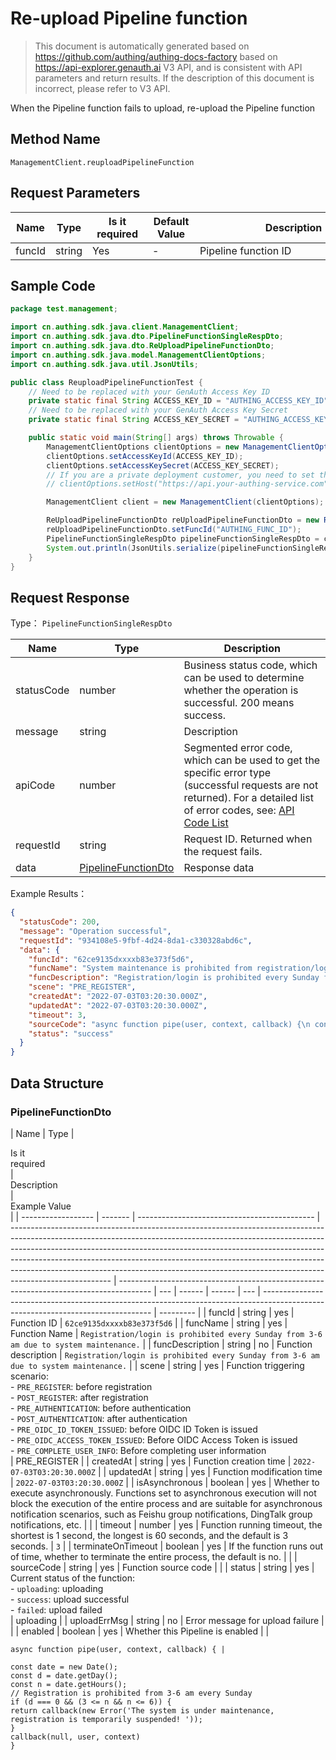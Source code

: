 # Re-upload Pipeline function

<!--
Warning⚠️:
Do not modify this document directly,
https://github.com/Authing/authing-docs-factory
Use this project to generate
-->

<LastUpdated />

> This document is automatically generated based on https://github.com/authing/authing-docs-factory based on https://api-explorer.genauth.ai V3 API, and is consistent with API parameters and return results. If the description of this document is incorrect, please refer to V3 API.

When the Pipeline function fails to upload, re-upload the Pipeline function

## Method Name

`ManagementClient.reuploadPipelineFunction`

## Request Parameters

| Name   | Type   | <div style="width:80px">Is it required</div> | <div style="width:60px">Default Value</div> | <div style="width:300px">Description</div> | <div style="width:200px">Example Value</div> |
| ------ | ------ | -------------------------------------------- | ------------------------------------------- | ------------------------------------------ | -------------------------------------------- |
| funcId | string | Yes                                          | -                                           | Pipeline function ID                       | `62ce9135dxxxxb83e373f5d6`                   |

## Sample Code

```java
package test.management;

import cn.authing.sdk.java.client.ManagementClient;
import cn.authing.sdk.java.dto.PipelineFunctionSingleRespDto;
import cn.authing.sdk.java.dto.ReUploadPipelineFunctionDto;
import cn.authing.sdk.java.model.ManagementClientOptions;
import cn.authing.sdk.java.util.JsonUtils;

public class ReuploadPipelineFunctionTest {
    // Need to be replaced with your GenAuth Access Key ID
    private static final String ACCESS_KEY_ID = "AUTHING_ACCESS_KEY_ID";
    // Need to be replaced with your GenAuth Access Key Secret
    private static final String ACCESS_KEY_SECRET = "AUTHING_ACCESS_KEY_SECRET";

    public static void main(String[] args) throws Throwable {
        ManagementClientOptions clientOptions = new ManagementClientOptions();
        clientOptions.setAccessKeyId(ACCESS_KEY_ID);
        clientOptions.setAccessKeySecret(ACCESS_KEY_SECRET);
        // If you are a private deployment customer, you need to set the GenAuth service domain name
        // clientOptions.setHost("https://api.your-authing-service.com");

        ManagementClient client = new ManagementClient(clientOptions);

        ReUploadPipelineFunctionDto reUploadPipelineFunctionDto = new ReUploadPipelineFunctionDto();
        reUploadPipelineFunctionDto.setFuncId("AUTHING_FUNC_ID");
        PipelineFunctionSingleRespDto pipelineFunctionSingleRespDto = client.reuploadPipelineFunction(reUploadPipelineFunctionDto);
        System.out.println(JsonUtils.serialize(pipelineFunctionSingleRespDto));
    }
}

```

## Request Response

Type： `PipelineFunctionSingleRespDto`

| Name       | Type                                                   | Description                                                                                                                                                                                                                                                                                                                                    |
| ---------- | ------------------------------------------------------ | ---------------------------------------------------------------------------------------------------------------------------------------------------------------------------------------------------------------------------------------------------------------------------------------------------------------------------------------------- |
| statusCode | number                                                 | Business status code, which can be used to determine whether the operation is successful. 200 means success.                                                                                                                                                                                                                                   |
| message    | string                                                 | Description                                                                                                                                                                                                                                                                                                                                    |
| apiCode    | number                                                 | Segmented error code, which can be used to get the specific error type (successful requests are not returned). For a detailed list of error codes, see: [API Code List](https://api-explorer.genauth.ai/?tag=group/%E5%BC%80%E5%8F%91%E5%87%86%E5%A4%87#tag/%E5%BC%80%E5%8F%91%E5%87%86%E5%A4%87/%E9%94%99%E8%AF%AF%E5%A4%84%E7%90%86/apiCode) |
| requestId  | string                                                 | Request ID. Returned when the request fails.                                                                                                                                                                                                                                                                                                   |
| data       | <a href="#PipelineFunctionDto">PipelineFunctionDto</a> | Response data                                                                                                                                                                                                                                                                                                                                  |

Example Results：

```json
{
  "statusCode": 200,
  "message": "Operation successful",
  "requestId": "934108e5-9fbf-4d24-8da1-c330328abd6c",
  "data": {
    "funcId": "62ce9135dxxxxb83e373f5d6",
    "funcName": "System maintenance is prohibited from registration/login every Sunday morning from 3 to 6 am",
    "funcDescription": "Registration/login is prohibited every Sunday from 3-6 am due to system maintenance.",
    "scene": "PRE_REGISTER",
    "createdAt": "2022-07-03T03:20:30.000Z",
    "updatedAt": "2022-07-03T03:20:30.000Z",
    "timeout": 3,
    "sourceCode": "async function pipe(user, context, callback) {\n const date = new Date();\n const d = date.getDay();\n const n = date.getHours();\n // Registration is prohibited between 3-6 a.m. every Sunday\n if (d === 0 && (3 <= n && n <= 6)) {\n return callback(new Error('System maintenance, registration temporarily suspended!'));\n }\n callback(null, user, context)\n}",
    "status": "success"
  }
}
```

## Data Structure

### <a id="PipelineFunctionDto"></a> PipelineFunctionDto

| Name               | Type    | <div style="width:80px">Is it required</div> | <div style="width:300px">Description</div>                                                                                                                                                                                                                                                                                                                                                                                      | <div style="width:200px">Example Value</div>                                           |
| ------------------ | ------- | -------------------------------------------- | ------------------------------------------------------------------------------------------------------------------------------------------------------------------------------------------------------------------------------------------------------------------------------------------------------------------------------------------------------------------------------------------------------------------------------- | -------------------------------------------------------------------------------------- | --- | ------ | ------ | --- | -------------------------------------------------------------------------------------------------------------------------------- | --------- |
| funcId             | string  | yes                                          | Function ID                                                                                                                                                                                                                                                                                                                                                                                                                     | `62ce9135dxxxxb83e373f5d6`                                                             |
| funcName           | string  | yes                                          | Function Name                                                                                                                                                                                                                                                                                                                                                                                                                   | `Registration/login is prohibited every Sunday from 3-6 am due to system maintenance.` |
| funcDescription    | string  | no                                           | Function description                                                                                                                                                                                                                                                                                                                                                                                                            | `Registration/login is prohibited every Sunday from 3-6 am due to system maintenance.` |
| scene              | string  | yes                                          | Function triggering scenario:<br>- `PRE_REGISTER`: before registration<br>- `POST_REGISTER`: after registration<br>- `PRE_AUTHENTICATION`: before authentication<br>- `POST_AUTHENTICATION`: after authentication<br>- `PRE_OIDC_ID_TOKEN_ISSUED`: before OIDC ID Token is issued<br>- `PRE_OIDC_ACCESS_TOKEN_ISSUED`: Before OIDC Access Token is issued<br>- `PRE_COMPLETE_USER_INFO`: Before completing user information<br> | PRE_REGISTER                                                                           |
| createdAt          | string  | yes                                          | Function creation time                                                                                                                                                                                                                                                                                                                                                                                                          | `2022-07-03T03:20:30.000Z`                                                             |
| updatedAt          | string  | yes                                          | Function modification time                                                                                                                                                                                                                                                                                                                                                                                                      | `2022-07-03T03:20:30.000Z`                                                             |
| isAsynchronous     | boolean | yes                                          | Whether to execute asynchronously. Functions set to asynchronous execution will not block the execution of the entire process and are suitable for asynchronous notification scenarios, such as Feishu group notifications, DingTalk group notifications, etc.                                                                                                                                                                  |                                                                                        |
| timeout            | number  | yes                                          | Function running timeout, the shortest is 1 second, the longest is 60 seconds, and the default is 3 seconds.                                                                                                                                                                                                                                                                                                                    | `3`                                                                                    |
| terminateOnTimeout | boolean | yes                                          | If the function runs out of time, whether to terminate the entire process, the default is no.                                                                                                                                                                                                                                                                                                                                   |                                                                                        |
| sourceCode         | string  | yes                                          | Function source code                                                                                                                                                                                                                                                                                                                                                                                                            |                                                                                        |     | status | string | yes | Current status of the function: <br>- `uploading`: uploading<br>- `success`: upload successful<br>- `failed`: upload failed <br> | uploading |
| uploadErrMsg       | string  | no                                           | Error message for upload failure                                                                                                                                                                                                                                                                                                                                                                                                |                                                                                        |
| enabled            | boolean | yes                                          | Whether this Pipeline is enabled                                                                                                                                                                                                                                                                                                                                                                                                |                                                                                        |

```
async function pipe(user, context, callback) { |

const date = new Date();
const d = date.getDay();
const n = date.getHours();
// Registration is prohibited from 3-6 am every Sunday
if (d === 0 && (3 <= n && n <= 6)) {
return callback(new Error('The system is under maintenance, registration is temporarily suspended! '));
}
callback(null, user, context)
}
```
